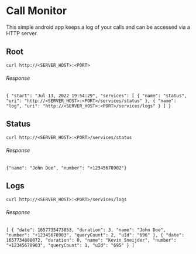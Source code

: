 # Call Monitor

This simple android app keeps a log of your calls and can be accessed via a HTTP server. 

## Root

`curl http://<SERVER_HOST>:<PORT>`

###### Response 

`
{
    "start": "Jul 13, 2022 19:54:29",
    "services": [
        {
            "name": "status",
            "uri": "http://<SERVER_HOST>:<PORT>/services/status"
        },
        {
            "name": "log",
            "uri": "http://<SERVER_HOST>:<PORT>/services/logs"
        }
    ]
}
`

## Status

`curl http://<SERVER_HOST>:<PORT>/services/status`

###### Response 

`{"name": "John Doe", "number": "+12345678902"}`

## Logs

`curl http://<SERVER_HOST>:<PORT>/services/logs`

###### Response 

`
[
    {
        "date": 1657735473853,
        "duration": 3,
        "name": "John Doe",
        "number": "+12345678903",
        "queryCount": 2,
        "uId": "696"
    },
    {
        "date": 1657734888072,
        "duration": 0,
        "name": "Kevin Sneijder",
        "number": "+12345678903",
        "queryCount": 1,
        "uId": "695"
    }
]
`